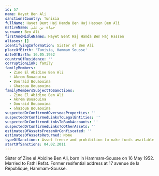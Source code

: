 ```yaml
---
id: 57
name: Hayet Ben Ali
sanctionsCountry: Tunisia
fullName: Hayet Bent Haj Hamda Ben Haj Hassen Ben Ali
nativeName: حياة بن علي
surname: Ben Ali
firstAndMidleNames: Hayet Bent Haj Hamda Ben Haj Hassen
aliases: []
identifyingInformation: Sister of Ben Ali
placeOfBirth: 'Tunisia, Hammam Sousse'
dateOfBirth: 16.05.1952
countryOfResidence: ''
corruptionLink: family
familyMembers:
  - Zine El Abidine Ben Ali
  - Akrem Bouaouina
  - Douraid Bouaouina
  - Ghazoua Bouaouina
familyMembersSubjectToSanctions:
  - Zine El Abidine Ben Ali
  - Akrem Bouaouina
  - Douraid Bouaouina
  - Ghazoua Bouaouina
suspectedOrConfirmedOverseasProperties: ''
suspectedOrConfirmedLinksToLegalEntities: ''
suspectedOrConfirmedLinksToBankAccounts: ''
suspectedOrConfirmedLinksToOtherAssets: ''
estimatesOfAssetsFrozenOrConfiscated: ''
estimatesOfAssetsReturned: None
typeOfSanctions: Asset freeze and prohibition to make funds available
startOfSanctions: 04.02.2011
---
```

Sister of Zine el Abidine Ben Ali, born in Hammam-Sousse on 16 May 1952. Married 
to Fathi Refat. Former resifential address at 17 avenue de la République, 
Hammam-Sousse.
